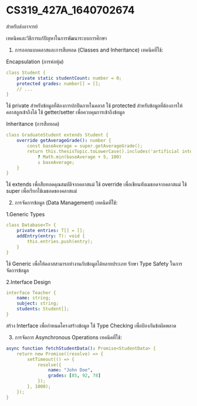 # CS319_427A_1640702674
สำหรับส่งอาจารย์

เทคนิคและวิธีการแก้ปัญหาในการพัฒนาระบบการศึกษา
1. การออกแบบคลาสและการสืบทอด (Classes and Inheritance)
เทคนิคที่ใช้:

Encapsulation (การห่อหุ้ม)
```yaml
class Student {
    private static studentCount: number = 0;
    protected grades: number[] = [];
    // ...
}
```
ใช้ private สำหรับข้อมูลที่ต้องการปกปิดภายในคลาส
ใช้ protected สำหรับข้อมูลที่ต้องการให้คลาสลูกเข้าถึงได้
ใช้ getter/setter เพื่อควบคุมการเข้าถึงข้อมูล


Inheritance (การสืบทอด)
```yaml
class GraduateStudent extends Student {
    override getAverageGrade(): number {
        const baseAverage = super.getAverageGrade();
        return this.thesisTopic.toLowerCase().includes('artificial intelligence') 
            ? Math.min(baseAverage + 5, 100)
            : baseAverage;
    }
}
```
ใช้ extends เพื่อสืบทอดคุณสมบัติจากคลาสแม่
ใช้ override เพื่อเขียนทับเมธอดจากคลาสแม่
ใช้ super เพื่อเรียกใช้เมธอดของคลาสแม่

2. การจัดการข้อมูล (Data Management)
เทคนิคที่ใช้:

1.Generic Types
```yaml
class Database<T> {
    private entries: T[] = [];
    addEntry(entry: T): void {
        this.entries.push(entry);
    }
}
```
ใช้ Generic <T> เพื่อให้คลาสสามารถทำงานกับข้อมูลได้หลายประเภท
รักษา Type Safety ในการจัดการข้อมูล


2.Interface Design
```yaml
interface Teacher {
    name: string;
    subject: string;
    students: Student[];
}
```
สร้าง Interface เพื่อกำหนดโครงสร้างข้อมูล
ใช้ Type Checking เพื่อป้องกันข้อผิดพลาด

3. การจัดการ Asynchronous Operations
เทคนิคที่ใช้:
```yaml
async function fetchStudentData(): Promise<StudentData> {
    return new Promise((resolve) => {
        setTimeout(() => {
            resolve({
                name: "John Doe",
                grades: [85, 92, 78]
            });
        }, 1000);
    });
}
```
```yaml

```
```yaml

```
